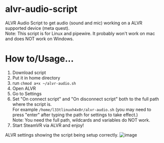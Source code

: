 # alvr-audio-script
ALVR Audio Script to get audio (sound and mic) working on a ALVR supported device (meta quest).\
Note: This script is for Linux and pipewire. It probably won't work on mac and does NOT work on Windows.

# How to/Usage...
1. Download script
2. Put it in home directory
3. run `chmod a+x ~/alvr-audio.sh`
4. Open ALVR
5. Go to Settings
6. Set "On connect script" and "On disconnect script" both to the full path where the script is.\
   For example `/home/l33tlinuxh4x0r/alvr-audio.sh` (you may need to press "enter" after typing the path for settings to take effect.)\
   Note: You need the full path, wildcards and variables do NOT work.
8. Start SteamVR via ALVR and enjoy!

ALVR settings showing the script being setup correctly.
![image](https://github.com/l33tlinuxh4x0r/alvr-audio-script/assets/1632838/98790c00-c602-462b-a11a-c28f2d259577)
